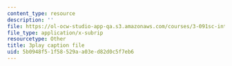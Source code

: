```yaml
---
content_type: resource
description: ''
file: https://ol-ocw-studio-app-qa.s3.amazonaws.com/courses/3-091sc-introduction-to-solid-state-chemistry-fall-2010/5b0948f51f58529aa03ed82d0c5f7eb6_h57hFAsLAGo.vtt
file_type: application/x-subrip
resourcetype: Other
title: 3play caption file
uid: 5b0948f5-1f58-529a-a03e-d82d0c5f7eb6
---
```

